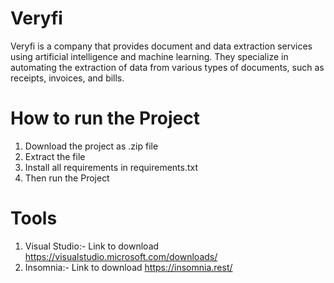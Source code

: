 # Veryfi
Veryfi is a company that provides document and data extraction services using artificial intelligence and machine learning. 
They specialize in automating the extraction of data from various types of documents, such as receipts, invoices, and bills.

# How to run the Project
1. Download the project as .zip file
2. Extract the file
3. Install all requirements in requirements.txt
4. Then run the Project
# Tools
1. Visual Studio:- Link to download https://visualstudio.microsoft.com/downloads/
2. Insomnia:- Link to download https://insomnia.rest/
